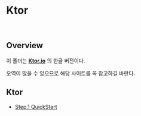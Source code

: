# Ktor

<br>

## Overview

이 폴더는 **[Ktor.io](https://ktor.io)** 의 한글 버전이다.

오역이 많을 수 있으므로 해당 사이트를 꼭 참고하길 바란다.

## Ktor

- [Step.1 QuickStart](./quick-start.md)